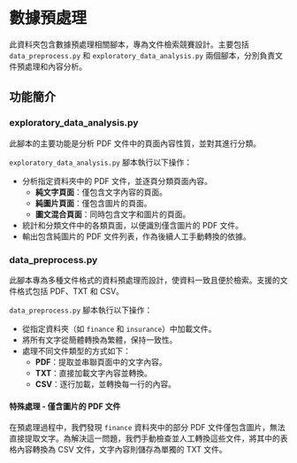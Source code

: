 
# 數據預處理

此資料夾包含數據預處理相關腳本，專為文件檢索競賽設計。主要包括 `data_preprocess.py` 和 `exploratory_data_analysis.py` 兩個腳本，分別負責文件預處理和內容分析。

## 功能簡介

### exploratory_data_analysis.py

此腳本的主要功能是分析 PDF 文件中的頁面內容性質，並對其進行分類。

`exploratory_data_analysis.py` 腳本執行以下操作：
- 分析指定資料夾中的 PDF 文件，並逐頁分類頁面內容。
  - **純文字頁面**：僅包含文字內容的頁面。
  - **純圖片頁面**：僅包含圖片的頁面。
  - **圖文混合頁面**：同時包含文字和圖片的頁面。
- 統計和分類文件中的各類頁面，以便識別僅含圖片的 PDF 文件。
- 輸出包含純圖片的 PDF 文件列表，作為後續人工手動轉換的依據。



### data_preprocess.py

此腳本專為多種文件格式的資料預處理而設計，使資料一致且便於檢索。支援的文件格式包括 PDF、TXT 和 CSV。

`data_preprocess.py` 腳本執行以下操作：
- 從指定資料夾（如 `finance` 和 `insurance`）中加載文件。
- 將所有文字從簡體轉換為繁體，保持一致性。
- 處理不同文件類型的方式如下：
  - **PDF**：提取並串聯頁面中的文字內容。
  - **TXT**：直接加載文字內容並轉換。
  - **CSV**：逐行加載，並轉換每一行的內容。

#### 特殊處理 - 僅含圖片的 PDF 文件

在預處理過程中，我們發現 `finance` 資料夾中的部分 PDF 文件僅包含圖片，無法直接提取文字。為解決這一問題，我們手動檢查並人工轉換這些文件，將其中的表格內容轉換為 CSV 文件，文字內容則儲存為單獨的 TXT 文件。
